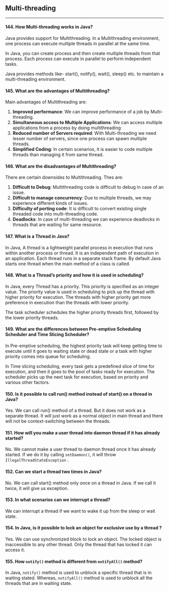 ## Multi-threading
******


#### 144. How Multi-threading works in Java?
Java provides support for Multithreading. In a Multithreading environment, one process can execute multiple threads in parallel at the same time.

In Java, you can create process and then create multiple threads from that process. Each process can execute in parallel to perform
independent tasks.

Java provides methods like- start(), notify(), wait(), sleep() etc. to
maintain a multi-threading environment.



#### 145. What are the advantages of Multithreading?

Main advantages of Multithreading are:

1. **Improved performance**: We can improve performance of a job by Multi-threading.
2. **Simultaneous access to Multiple Applications**: We can access multiple applications from a process by doing multithreading
3. **Reduced number of Servers required**: With Multi-threading we need lesser number of servers, since one process can spawn multiple threads.
4. **Simplified Coding**: In certain scenarios, it is easier to code multiple threads than managing it from same thread.



#### 146. What are the disadvantages of Multithreading?

There are certain downsides to Multithreading. Thes are:

1. **Difficult to Debug**: Multithreading code is difficult to debug in case of an issue.
2. **Difficult to manage concurrency**: Due to multiple threads, we may experience different kinds of issues.
3. **Difficulty of porting code**: It is difficult to convert existing single threaded code into multi-threading code.
4. **Deadlocks**: In case of multi-threading we can experience deadlocks in threads that are waiting for same resource.


#### 147. What is a Thread in Java?
In Java, A thread is a lightweight parallel process in execution  that runs within another
process or thread.
It is an independent path of execution in an application. Each thread runs in a separate stack frame. By default Java starts one thread when the main method of a class is called.


#### 148. What is a Thread’s priority and how it is used in scheduling?
In Java, every Thread has a priority. This priority is specified as an
integer value. The priority value is used in scheduling to pick up the
thread with higher priority for execution. The threads with higher
priority get more preference in execution than the threads with
lower priority.

The task scheduler schedules the higher priority threads first,
followed by the lower priority threads.


#### 149. What are the differences between Pre-emptive Scheduling Scheduler and Time Slicing Scheduler?
In Pre-emptive scheduling, the highest priority task will keep getting
time to execute until it goes to waiting state or dead state or a task
with higher priority comes into queue for scheduling.

In Time slicing scheduling, every task gets a predefined slice of
time for execution, and then it goes to the pool of tasks ready for
execution. The scheduler picks up the next task for execution, based
on priority and various other factors.


#### 150. Is it possible to call run() method instead of start() on a thread in Java?
Yes. We can call run() method of a thread. But it does not work as a
separate thread. It will just work as a normal object in main thread
and there will not be context-switching between the threads.


#### 151. How will you make a user thread into daemon thread if it has already started?
No. We cannot make a user thread to daemon thread once it has
already started.
If we do it by calling `setDaemon()`, it will throw `IllegalThreadStateException` .




#### 152. Can we start a thread two times in Java?
No. We can call start() method only once on a thread in Java. If we call it twice, it will give us exception.


#### 153. In what scenarios can we interrupt a thread?
We can interrupt a thread if we want to wake it up from the sleep or
wait state.



#### 154. In Java, is it possible to lock an object for exclusive use by a thread ?

Yes. We can use synchronized block to lock an object. The locked
object is inaccessible to any other thread. Only the thread that has
locked it can access it.



#### 155. How `notify()` method is different from `notifyAll()` method?

In Java, `notify()` method is used to unblock a specific thread that is
in waiting stated. Whereas, `notifyAll()` method is used to unblock
all the threads that are in waiting state.